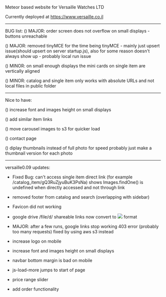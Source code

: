 Meteor based website for Versaille Watches LTD 

Currently deployed at https://www.versaille.co.il

___
BUG list:
() MAJOR: order screen does not overflow on small displays - buttons unreachable

() MAJOR: removed tinyMCE for the time being
			tinyMCE - mainly just upsert issue(should upsert on server startup.js), 
			 also for some reason doesn't always show up - probably local run issue	 

() MINOR: on small enough displays the mini cards on single item are vertically aligned

() MINOR: catalog and single item only works with absolute URLs and not local files in public folder
___
Nice to have:

() increase font and images height on small displays

() add similar item links

() move carousel images to s3 for quicker load

() contact page

() diplay thumbnails instead of full photo for speed
	probably just make a thumbnail version for each photo
___
versaille0.09 updates:
* Fixed Bug:
	can't access single item direct link (for example /catalog_item/gQ3RuZjyuBuK3PsNa)
	shows Images.findOne() is undefined when directly accessed and not through link
	
* removed footer from catalog and search (overlapping with sidebar)

* Favicon did not working

* google drive /file/d/ shareable links now convert to <img src="..."> format

* MAJOR: after a few runs, google links stop working 403 error (probably too many requests)
	fixed by using aws s3 instead
	
* increase logo on mobile

* increase font and images height on small displays

* navbar bottom margin is bad on mobile

* js-load-more jumps to start of page

* price range slider

* add order functionality

